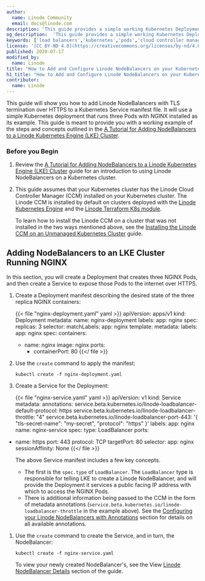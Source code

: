 ```yaml
---
author:
  name: Linode Community
  email: docs@linode.com
description: 'This guide provides a simple working Kubernetes Deployment example to show you how to add and configure Linode NodeBalancers to expose a Service externally. You will create a Deployment running three NGINX Pods and a Service that will expose those pods to the internet over HTTPS.'
og_description:  'This guide provides a simple working Kubernetes Deployment example to show you how to add and configure Linode NodeBalancers to expose a Service externally. You will create a Deployment running three NGINX Pods and a Service that will expose those pods to the internet over HTTPS.'
keywords: ['load balancers','kubernetes','pods','cloud controller manager']
license: '[CC BY-ND 4.0](https://creativecommons.org/licenses/by-nd/4.0)'
published: 2020-07-17
modified_by:
  name: Linode
title: "How to Add and Configure Linode NodeBalancers on your Kubernetes Cluster"
h1_title: "How to Add and Configure Linode NodeBalancers on your Kubernetes Cluster"
contributor:
  name: Linode
---
```

This guide will show you how to add Linode NodeBalancers with TLS termination over HTTPS to a Kubernetes Service manifest file. It will use a simple Kubernetes deployment that runs three Pods with NGINX installed as its example. This guide is meant to provide you with a working example of the steps and concepts outlined in the [A Tutorial for Adding NodeBalancers to a Linode Kubernetes Engine (LKE) Cluster](/docs/kubernetes/how-to-add-nodebalancers-to-linode-kubernetes-engine-clusters/#configuring-your-linode-nodebalancers-with-annotations).

### Before you Begin

1. Review the [A Tutorial for Adding NodeBalancers to a Linode Kubernetes Engine (LKE) Cluster](#configuring-your-linode-nodebalancers-with-annotations) guide for an introduction to using Linode NodeBalancers on a Kubernetes cluster.

1. This guide assumes that your Kubernetes cluster has the Linode Cloud Controller Manager (CCM) installed on your Kubernetes cluster. The Linode CCM is installed by default on clusters deployed with the [Linode Kubernetes Engine](/docs/kubernetes/deploy-and-manage-a-cluster-with-linode-kubernetes-engine-a-tutorial/) and the [Linode Terraform K8s module](http://localhost:1313/docs/applications/configuration-management/terraform/how-to-provision-an-unmanaged-kubernetes-cluster-using-terraform/).

    To learn how to install the Linode CCM on a cluster that was not installed in the two ways mentioned above, see the [Installing the Linode CCM on an Unmanaged Kubernetes Cluster](/docs/kubernetes/installing-the-linode-ccm-on-an-unmanaged-kubernetes-cluster/) guide.

## Adding NodeBalancers to an LKE Cluster Running NGINX

In this section, you will create a Deployment that creates three NGINX Pods, and then create a Service to expose those Pods to the internet over HTTPS.

1.  Create a Deployment manifest describing the desired state of the three replica NGINX containers:

    {{< file "nginx-deployment.yaml" yaml >}}
apiVersion: apps/v1
kind: Deployment
metadata:
  name: nginx-deployment
  labels:
    app: nginx
spec:
  replicas: 3
  selector:
    matchLabels:
      app: nginx
  template:
    metadata:
      labels:
        app: nginx
    spec:
      containers:
      - name: nginx
        image: nginx
        ports:
        - containerPort: 80
{{</ file >}}

1.  Use the `create` command to apply the manifest:

        kubectl create -f nginx-deployment.yaml

1.  Create a Service for the Deployment:

    {{< file "nginx-service.yaml" yaml >}}
apiVersion: v1
kind: Service
metadata:
  annotations:
    service.beta.kubernetes.io/linode-loadbalancer-default-protocol: https
    service.beta.kubernetes.io/linode-loadbalancer-throttle: "4"
    service.beta.kubernetes.io/linode-loadbalancer-port-443: '{ "tls-secret-name": "my-secret",
      "protocol": "https" }'
  labels:
    app: nginx
  name: nginx-service
spec:
  type: LoadBalancer
  ports:
  - name: https
    port: 443
    protocol: TCP
    targetPort: 80
  selector:
    app: nginx
  sessionAffinity: None
    {{</ file >}}

    The above Service manifest includes a few key concepts.

      - The first is the `spec.type` of `LoadBalancer`. The `LoadBalancer` type is responsible for telling LKE to create a Linode NodeBalancer, and will provide the Deployment it services a public facing IP address with which to access the NGINX Pods.
      - There is additional information being passed to the CCM in the form of metadata annotations (`service.beta.kubernetes.io/linode-loadbalancer-throttle` in the example above). See the [Configuring your Linode NodeBalancers with Annotations](#configuring-your-linode-nodebalancers-with-annotations) section for details on all available annotations.

1.  Use the `create` command to create the Service, and in turn, the NodeBalancer:

        kubectl create -f nginx-service.yaml

    To view your newly created NodeBalancer's, see the View [Linode NodeBalancer Details](#view-linode-nodebalancer-details) section of the guide.
